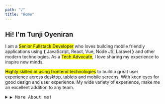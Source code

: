 ```yaml
---
path: "/"
title: "Home"
---
```


## Hi! I'm Tunji Oyeniran

I am a <mark class="mark-green">Senior Fullstack Developer</mark> who loves building mobile friendly applications using **{** JavaScript, React, Vue, Node JS, Laravel **}** and other modern technologies. As a <mark class="mark-blue">Tech Advocate</mark>, I love sharing my experience to inspire new minds.

<mark class="mark-green">Highly skilled in using frontend technologies</mark> to build a great user experience across desktop, tablets and mobile screens. With keen eyes for good design and user experience. My wide variety of experience, make me an excellent addition to any team.

<details>
<summary><samp>&#9654; More About me!</samp></summary>

Apart from Programming, I have a flair for graphics design and sometimes I love to dabble in graphics design using Figma, Adobe Illustrator and Photoshop.

Either way, I am always interested in problem solving, web development especially design related activities such as building usable user interfaces, tutoring, playing strategy games and getting amazed by artificial intelligence.

</details>

<br />
